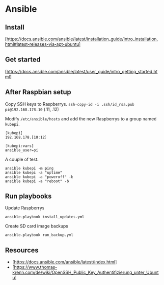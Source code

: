 # Ansible

## Install
[https://docs.ansible.com/ansible/latest/installation_guide/intro_installation.html#latest-releases-via-apt-ubuntu]

## Get started
[https://docs.ansible.com/ansible/latest/user_guide/intro_getting_started.html]

## After Raspbian setup
Copy SSH keys to Raspberrys.
`ssh-copy-id -i .ssh/id_rsa.pub pi@192.168.178.10` (.11, .12)

Modify `/etc/ansible/hosts` and add the new Raspberrys to a group named `kubepi`.
```
[kubepi]
192.168.178.[10:12]

[kubepi:vars]
ansible_user=pi
```

A couple of test.

```
ansible kubepi -m ping
ansible kubepi -a "uptime"
ansible kubepi -a "poweroff" -b
ansible kubepi -a "reboot" -b
```

## Run playbooks
Update Raspberrys

`ansible-playbook install_updates.yml`

Create SD card image backups

`ansible-playbook run_backup.yml`

## Resources
* [https://docs.ansible.com/ansible/latest/index.html]
* [https://www.thomas-krenn.com/de/wiki/OpenSSH_Public_Key_Authentifizierung_unter_Ubuntu]
